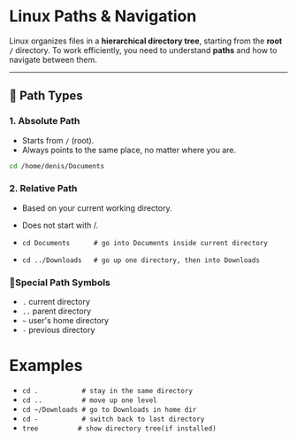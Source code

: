 # Linux Paths & Navigation  

Linux organizes files in a **hierarchical directory tree**, starting from the **root `/`** directory. To work efficiently, you need to understand **paths** and how to navigate between them.  

---

## 🔹 Path Types  

### 1. **Absolute Path**  
- Starts from `/` (root).  
- Always points to the same place, no matter where you are.  
```bash
cd /home/denis/Documents
```
### 2. Relative Path
* Based on your current working directory.
* Does not start with /.

* `cd Documents      # go into Documents inside current directory`
* `cd ../Downloads   # go up one directory, then into Downloads`
  
### 🔹Special Path Symbols
* `.`  current directory
* `..` parent directory
* `~`  user's home directory
* `-`  previous directory
# Examples 
* `cd .           # stay in the same directory`
* `cd ..          # move up one level`
* `cd ~/Downloads # go to Downloads in home dir`
* `cd -           # switch back to last directory`
* `tree          # show directory tree(if installed)`



  
